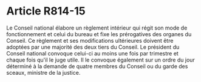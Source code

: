 # Article R814-15

Le Conseil national élabore un règlement intérieur qui régit son mode de fonctionnement et celui du bureau et fixe les prérogatives des organes du Conseil. Ce règlement et ses modifications ultérieures doivent être adoptées par une majorité des deux tiers du Conseil.   Le président du Conseil national convoque celui-ci au moins une fois par trimestre et chaque fois qu'il le juge utile. Il le convoque également sur un ordre du jour déterminé à la demande de quatre membres du Conseil ou du garde des sceaux, ministre de la justice.